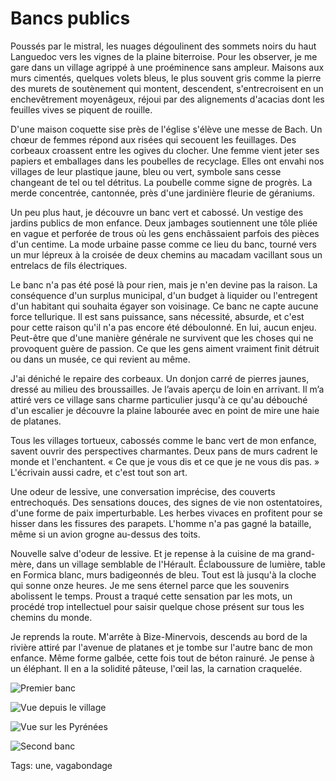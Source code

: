 # Bancs publics

Poussés par le mistral, les nuages dégoulinent des sommets noirs du haut Languedoc vers les vignes de la plaine biterroise. Pour les observer, je me gare dans un village agrippé à une proéminence sans ampleur. Maisons aux murs cimentés, quelques volets bleus, le plus souvent gris comme la pierre des murets de soutènement qui montent, descendent, s'entrecroisent en un enchevêtrement moyenâgeux, réjoui par des alignements d'acacias dont les feuilles vives se piquent de rouille.

D'une maison coquette sise près de l'église s'élève une messe de Bach. Un chœur de femmes répond aux risées qui secouent les feuillages. Des corbeaux croassent entre les ogives du clocher. Une femme vient jeter ses papiers et emballages dans les poubelles de recyclage. Elles ont envahi nos villages de leur plastique jaune, bleu ou vert, symbole sans cesse changeant de tel ou tel détritus. La poubelle comme signe de progrès. La merde concentrée, cantonnée, près d'une jardinière fleurie de géraniums.

Un peu plus haut, je découvre un banc vert et cabossé. Un vestige des jardins publics de mon enfance. Deux jambages soutiennent une tôle pliée en vague et perforée de trous où les gens enchâssaient parfois des pièces d'un centime. La mode urbaine passe comme ce lieu du banc, tourné vers un mur lépreux à la croisée de deux chemins au macadam vacillant sous un entrelacs de fils électriques.

Le banc n'a pas été posé là pour rien, mais je n'en devine pas la raison. La conséquence d'un surplus municipal, d'un budget à liquider ou l'entregent d'un habitant qui souhaita égayer son voisinage. Ce banc ne capte aucune force tellurique. Il est sans puissance, sans nécessité, absurde, et c'est pour cette raison qu'il n'a pas encore été déboulonné. En lui, aucun enjeu. Peut-être que d'une manière générale ne survivent que les choses qui ne provoquent guère de passion. Ce que les gens aiment vraiment finit détruit ou dans un musée, ce qui revient au même.

J'ai déniché le repaire des corbeaux. Un donjon carré de pierres jaunes, dressé au milieu des broussailles. Je l’avais aperçu de loin en arrivant. Il m’a attiré vers ce village sans charme particulier jusqu'à ce qu'au débouché d'un escalier je découvre la plaine labourée avec en point de mire une haie de platanes.

Tous les villages tortueux, cabossés comme le banc vert de mon enfance, savent ouvrir des perspectives charmantes. Deux pans de murs cadrent le monde et l'enchantent. « Ce que je vous dis et ce que je ne vous dis pas. » L'écrivain aussi cadre, et c'est tout son art.

Une odeur de lessive, une conversation imprécise, des couverts entrechoqués. Des sensations douces, des signes de vie non ostentatoires, d'une forme de paix imperturbable. Les herbes vivaces en profitent pour se hisser dans les fissures des parapets. L'homme n'a pas gagné la bataille, même si un avion grogne au-dessus des toits.

Nouvelle salve d'odeur de lessive. Et je repense à la cuisine de ma grand-mère, dans un village semblable de l'Hérault. Éclaboussure de lumière, table en Formica blanc, murs badigeonnés de bleu. Tout est là jusqu'à la cloche qui sonne onze heures. Je me sens éternel parce que les souvenirs abolissent le temps. Proust a traqué cette sensation par les mots, un procédé trop intellectuel pour saisir quelque chose présent sur tous les chemins du monde.

Je reprends la route. M'arrête à Bize-Minervois, descends au bord de la rivière attiré par l'avenue de platanes et je tombe sur l'autre banc de mon enfance. Même forme galbée, cette fois tout de béton rainuré. Je pense à un éléphant. Il en a la solidité pâteuse, l'œil las, la carnation craquelée.

![Premier banc](https://tcrouzet.com/images_tc/2013/09/va3_1.jpg)

![Vue depuis le village](https://tcrouzet.com/images_tc/2013/09/va3_2.jpg)

![Vue sur les Pyrénées](https://tcrouzet.com/images_tc/2013/09/va3_3.jpg)

![Second banc](https://tcrouzet.com/images_tc/2013/09/va3_4.jpg)



Tags: une, vagabondage